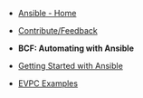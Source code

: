 - [Ansible - Home](ansible/overview.md)
- [Contribute/Feedback](common/feedback.md)


- **BCF: Automating with Ansible**
- [Getting Started with Ansible](ansible/ansible-getting-started.md)
- [EVPC Examples](ansible/bcf/evpc-examples.md)

